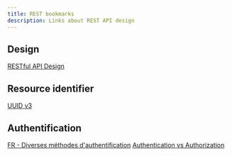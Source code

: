 ```yaml
---
title: REST bookmarks
description: Links about REST API design
---
```

## Design
[RESTful API Design](https://hackernoon.com/restful-api-design-step-by-step-guide-2f2c9f9fcdbf)

## Resource identifier
[UUID v3](https://medium.com/@h4t0n/rest-api-uuid-v3-is-the-right-way-3ca0695610dc)

## Authentification
[FR - Diverses méthodes d'authentification](https://blog.ineat-conseil.fr/2013/01/restful-authentication/)
[Authentication vs Authorization](https://blog.restcase.com/restful-api-authentication-basics/)
